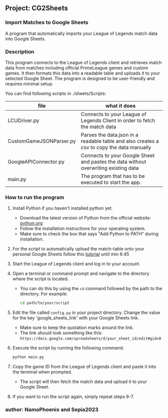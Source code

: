 ## Project: CG2Sheets
### Import Matches to Google Sheets
A program that automatically imports your League of Legends match data into Google Sheets.

### Description
This program connects to the League of Legends client and retrieves match data from matches including official PrimeLeague games and custom games. 
It then formats this data into a readable table and uploads it to your selected Google Sheet. 
The program is designed to be user-friendly and requires minimal setup.

You can find following scripts in ./sheets/Scripts:

| file                    | what it does                                                                              |
|-------------------------|-------------------------------------------------------------------------------------------|
| LCUDriver.py            | Connects to your League of Legends Client in order to fetch the match data                |
| CustomGameJSONParser.py | Parses the data.json in a readable table and also creates a csv to copy the data manually |
| GoogleAPIConnector.py   | Connects to your Google Sheet and pastes the data without overwriting existing data       |
| main.py                 | The program that has to be executed to start the app.                                     |
### How to run the program

1. Install Python if you haven't installed python yet.
   - Download the latest version of Python from the official website: [python.org](https://www.python.org/downloads/)
   - Follow the installation instructions for your operating system.
   - Make sure to check the box that says "Add Python to PATH" during installation.

2. For the script to automatically upload the match-table onto your personal Google Sheets follow this [tutorial](https://youtu.be/zCEJurLGFRk?si=d3y0o-ChmPQCt0Vu&t=115) until min 6:45

3. Start the League of Legends client and log in to your account.

4. Open a terminal or command prompt and navigate to the directory where the script is located. 
   - You can do this by using the `cd` command followed by the path to the directory. For example:
     ```bash
     cd path/to/your/script
     ```
5. Edit the file called `config.py` in your project directory. Change the value for the key 'google_sheets_link' with your Google Sheets link. 
   - Make sure to keep the quotation marks around the link. 
   - The link should look something like this: `https://docs.google.com/spreadsheets/d/your_sheet_id/edit#gid=0`

6. Execute the script by running the following command:
   ```bash
   python main.py
   ```

7. Copy the game ID from the League of Legends client and paste it into the terminal when prompted. 
   - The script will then fetch the match data and upload it to your Google Sheet.

8. If you want to run the script again, simply repeat steps 6-7.
   
### author: NamoPhoenix and Sepia2023
